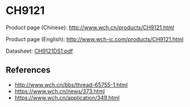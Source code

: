 # CH9121

Product page (Chinese): <http://www.wch.cn/products/CH9121.html>

Product page (English): <http://www.wch-ic.com/products/CH9121.html>

Datasheet: [CH9121DS1.pdf](CH9120DS1.pdf)

## References

- <http://www.wch.cn/bbs/thread-65755-1.html>
- <https://www.wch.cn/news/373.html>
- <https://www.wch.cn/application/349.html>
